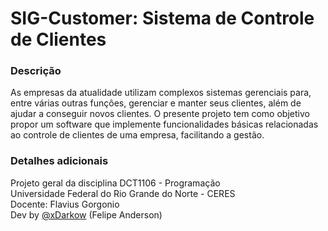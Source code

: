 # SIG-Customer: Sistema de Controle de Clientes
### Descrição
   As empresas da atualidade utilizam complexos sistemas gerenciais para, entre várias outras funçôes, gerenciar e manter seus clientes, além de ajudar a conseguir novos clientes. O presente projeto tem como objetivo propor um software que implemente funcionalidades básicas relacionadas ao controle de clientes de uma empresa, facilitando a gestão.
 
### Detalhes adicionais
   Projeto geral da disciplina DCT1106 - Programação  
   Universidade Federal do Rio Grande do Norte - CERES  
   Docente:  Flavius Gorgonio  
   Dev by [@xDarkow](https://github.com/xDarkow) (Felipe Anderson)